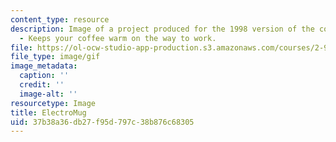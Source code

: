 ```yaml
---
content_type: resource
description: Image of a project produced for the 1998 version of the course. ElectroMug
  - Keeps your coffee warm on the way to work.
file: https://ol-ocw-studio-app-production.s3.amazonaws.com/courses/2-971-2nd-summer-introduction-to-design-january-iap-2003/37b38a36db27f95d797c38b876c68305_electromug_animation_small.gif
file_type: image/gif
image_metadata:
  caption: ''
  credit: ''
  image-alt: ''
resourcetype: Image
title: ElectroMug
uid: 37b38a36-db27-f95d-797c-38b876c68305
---
```

